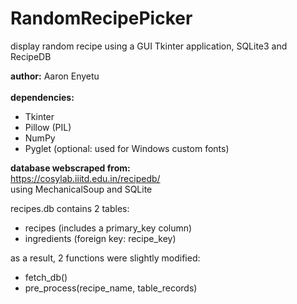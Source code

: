 # RandomRecipePicker

display random recipe using a GUI Tkinter application, SQLite3 and RecipeDB
<br>

<b>author:</b> Aaron Enyetu
<br>
<br>
<b> dependencies: </b>

- Tkinter
- Pillow (PIL)
- NumPy
- Pyglet (optional: used for Windows custom fonts)

<b>database webscraped from:</b>
<br>
<https://cosylab.iiitd.edu.in/recipedb/>
<br>
using MechanicalSoup and SQLite
<br>

recipes.db contains 2 tables:

- recipes (includes a primary_key column)
- ingredients (foreign key: recipe_key)

as a result, 2 functions were slightly modified:

- fetch_db()
- pre_process(recipe_name, table_records)


